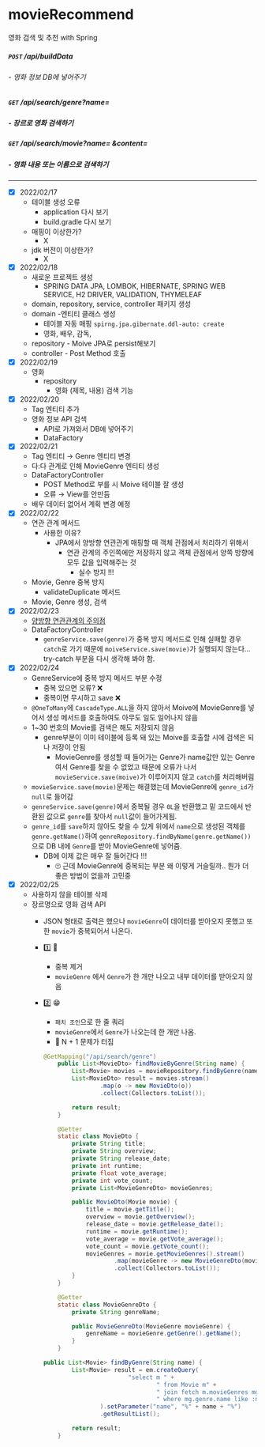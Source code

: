 # movieRecommend
영화 검색 및 추천 with Spring


##### `POST`  /api/buildData

###### - 영화 정보 DB에 넣어주기

##### `GET`  /api/search/genre?name=

##### - 장르로 영화 검색하기

##### `GET`  /api/search/movie?name=  &content=  

##### - 영화 내용 또는 이름으로 검색하기

---

- [x]  2022/02/17
    - 테이블 생성 오류
        - application 다시 보기
        - build.gradle 다시 보기
    - 매핑이 이상한가?
        - X
    - jdk 버전이 이상한가?
        - X
- [x]  2022/02/18
    - 새로운 프로젝트 생성
        - SPRING DATA JPA, LOMBOK, HIBERNATE, SPRING WEB SERVICE, H2 DRIVER, VALIDATION, THYMELEAF
    - domain, repository, service, controller 패키지 생성
    - domain -엔티티 클래스 생성
        - 테이블 자동 매핑 `spirng.jpa.gibernate.ddl-auto: create`
        - 영화, 배우, 감독,
    - repository - Moive JPA로 persist해보기
    - controller - Post Method 호출
- [x]  2022/02/19
    - 영화
        - repository
            - 영화 (제목, 내용) 검색 기능
- [x]  2022/02/20
    - Tag 엔티티 추가
    - 영화 정보 API 검색
        - API로 가져와서 DB에 넣어주기
        - DataFactory
- [x]  2022/02/21
    - Tag 엔티티 → Genre 엔티티 변경
    - 다:다 관계로 인해 MovieGenre 엔티티 생성
    - DataFactoryController
        - POST Method로 부를 시 Moive 테이블 잘 생성
        - 오류 → View를 안만듬
    - 배우 데이터 없어서 계획 변경 예정
- [x]  2022/02/22
    - 연관 관계 메서드
        - 사용한 이유?
            - JPA에서 양방향 연관관계 매핑할 때 객체 관점에서 처리하기 위해서
                - 연관 관계의 주인쪽에만 저장하지 않고 객체 관점에서 양쪽 방향에 모두 값을 입력해주는 것
                    - 실수 방지 !!!
    - Movie, Genre 중복 방지
        - validateDuplicate 메서드
    - Movie, Genre 생성, 검색
- [x]  2022/02/23
    - [양방향 연관관계의 주의점](https://www.notion.so/79556ce77a9e43898e088c13dc3b0ea3)
    - DataFactoryController
        - `genreService.save(genre)`가 중복 방지 메서드로 인해 실패할 경우 `catch`로 가기 때문에 `moiveService.save(movie)`가 실행되지 않는다... try-catch 부분을 다시 생각해 봐야 함.
- [x]  2022/02/24
    - GenreService에 중복 방지 메서드 부분 수정
        - 중복 있으면 오류? ❌
        - 중복이면 무시하고 save ❌
    - `@OneToMany`에 `CascadeType.ALL`을 하지 않아서 Moive에 MovieGenre를 넣어서 생성 메서드를 호출하여도 아무도 일도 일어나지 않음
    - 1~30 번호의 Movie를 검색은 해도 저장되지 않음
        - genre부분이 이미 테이블에 등록 돼 있는 Moive를 호출할 시에 검색은 되나 저장이 안됨
            - MovieGenre를 생성할 때 들어가는 Genre가 name값만 있는 Genre여서 Genre를 찾을 수 없었고 때문에 오류가 나서 `movieService.save(moive)`가 이루어지지 않고 `catch`를 처리해버림
    - `movieService.save(movie)`문제는 해결했는데 MovieGenre에 `genre_id`가 `null`로 들어감
    - `genreService.save(genre)`에서 중복될 경우 `0L`을 반환했고 밑 코드에서 반환된 값으로 `genre`를  찾아서 `null`값이 들어가게됨.
    - `genre_id`를 `save`하지 않아도 찾을 수 있게 위에서 `name`으로 생성된 객체를 `genre.getName()`하여 `genreRepository.findByName(genre.getName())`으로 DB 내에 `Genre`를 받아 MovieGenre에 넣어줌.
        - DB에 이제 값은 매우 잘 들어간다 !!!
            - 🙄 근데 MovieGenre에 중복되는 부분 왜 이렇게 거슬릴까.. 뭔가 더 좋은 방법이 없을까 고민중
- [x]  2022/02/25
    - 사용하지 않을 테이블 삭제
    - 장르명으로 영화 검색 API
        - JSON 형태로 출력은 했으나 `movieGenre`이 데이터를 받아오지 못했고 또한 `movie`가 중복되어서 나온다.
        - 1️⃣ 🤢
            - 중복 제거
            - `movieGenre` 에서 `Genre`가 한 개만 나오고 내부 데이터를 받아오지 않음
        - 2️⃣ 😁
            - `패치 조인`으로 한 줄 쿼리
            - `movieGenre`에서 `Genre`가 나오는데 한 개만 나옴.
            - 🤢 N + 1 문제가 터짐

            ```java
            @GetMapping("/api/search/genre")
                public List<MovieDto> findMovieByGenre(String name) {
                    List<Movie> movies = movieRepository.findByGenre(name);
                    List<MovieDto> result = movies.stream()
                            .map(o -> new MovieDto(o))
                            .collect(Collectors.toList());

                    return result;
                }

                @Getter
                static class MovieDto {
                    private String title;
                    private String overview;
                    private String release_date;
                    private int runtime;
                    private float vote_average;
                    private int vote_count;
                    private List<MovieGenreDto> movieGenres;

                    public MovieDto(Movie movie) {
                        title = movie.getTitle();
                        overview = movie.getOverview();
                        release_date = movie.getRelease_date();
                        runtime = movie.getRuntime();
                        vote_average = movie.getVote_average();
                        vote_count = movie.getVote_count();
                        movieGenres = movie.getMovieGenres().stream()
                                .map(movieGenre -> new MovieGenreDto(movieGenre))
                                .collect(Collectors.toList());
                    }
                }

                @Getter
                static class MovieGenreDto {
                    private String genreName;

                    public MovieGenreDto(MovieGenre movieGenre) {
                        genreName = movieGenre.getGenre().getName();
                    }
                }
            ```

            ```java
            public List<Movie> findByGenre(String name) {
                    List<Movie> result = em.createQuery(
                                    "select m " +
                                            " from Movie m" +
                                            " join fetch m.movieGenres mg" +
                                            " where mg.genre.name like :name", Movie.class
                            ).setParameter("name", "%" + name + "%")
                            .getResultList();

                    return result;
                }
            ```
